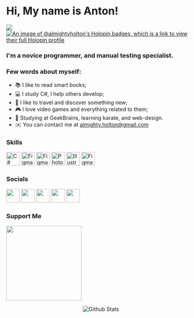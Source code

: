 Hi, My name is Anton!
==============================================================================================================================
![](https://komarev.com/ghpvc/?username=AlmightyHolton)
[![An image of @almightyholton's Holopin badges, which is a link to view their full Holopin profile](https://holopin.me/almightyholton)](https://holopin.io/@almightyholton)
### I'm a novice programmer, and manual testing specialist.

### Few words about myself:


* 📚 I like to read smart books; 
* 💻 I study C#, I help others develop; 
* 🌄 I like to travel and discover something new; 
* 🎮 I love video games and everything related to them;
* 👘 Studying at GeekBrains, learning karate, and web-design.
* ✉️  You can contact me at [almighty.holton@gmail.com](mailto:almighty.holton@gmail.com)

### Skills

<p align="left">
<a href="https://docs.microsoft.com/en-us/dotnet/csharp/" target="_blank" rel="noreferrer"><img src="https://raw.githubusercontent.com/danielcranney/readme-generator/main/public/icons/skills/csharp-colored.svg" width="36" height="36" alt="C#" /></a>
<a href="https://git-scm.com/" target="_blank" rel="noreferrer"><img src="https://upload.wikimedia.org/wikipedia/commons/thumb/3/3f/Git_icon.svg/2048px-Git_icon.svg.png" width="36" height="36" alt="Figma" /></a>
<a href="https://code.visualstudio.com/" target="_blank" rel="noreferrer"><img src="https://upload.wikimedia.org/wikipedia/commons/9/9a/Visual_Studio_Code_1.35_icon.svg" width="36" height="36" alt="Figma" /></a>
<a href="https://www.adobe.com/uk/products/photoshop.html" target="_blank" rel="noreferrer"><img src="https://upload.wikimedia.org/wikipedia/commons/thumb/a/af/Adobe_Photoshop_CC_icon.svg/1051px-Adobe_Photoshop_CC_icon.svg.png" width="36" height="36" alt="Photoshop" /></a>
<a href="adobe.com/uk/products/illustrator.html" target="_blank" rel="noreferrer"><img src="https://upload.wikimedia.org/wikipedia/commons/thumb/f/fb/Adobe_Illustrator_CC_icon.svg/2101px-Adobe_Illustrator_CC_icon.svg.png" width="36" height="36" alt="Illustrator" /></a>
<a href="https://www.figma.com/" target="_blank" rel="noreferrer"><img src="https://i.pinimg.com/originals/66/8c/cc/668cccb3f734f342e07c0185e6d9a975.png" width="36" height="36" alt="Figma" /></a>
</p>

### Socials

<p align="left"> 
<a href="https://vk.com/almightyholton" target="_blank" rel="noreferrer"><img src="https://upload.wikimedia.org/wikipedia/commons/thumb/f/f3/VK_Compact_Logo_%282021-present%29.svg/2048px-VK_Compact_Logo_%282021-present%29.svg.png" width="36" height="36" /></a>  
<a href="https://www.facebook.com/AlmightyHolton" target="_blank" rel="noreferrer"><img src="https://upload.wikimedia.org/wikipedia/commons/d/d5/Facebook_F_icon.svg" width="36" height="36" /></a> 
<a href="http://www.instagram.com/AlmightyHolton" target="_blank" rel="noreferrer"><img src="https://upload.wikimedia.org/wikipedia/commons/thumb/e/e7/Instagram_logo_2016.svg/768px-Instagram_logo_2016.svg.png" width="36" height="36" /></a> 
<a href="https://www.behance.com/antonvedernikov" target="_blank" rel="noreferrer"><img src="https://i.ibb.co/vdvgZw5/1.png" width="36" height="36" /></a>
<a href="https://www.linkedin.com/in/AlmightyHolton" target="_blank" rel="noreferrer"><img src="https://upload.wikimedia.org/wikipedia/commons/thumb/8/81/LinkedIn_icon.svg/2048px-LinkedIn_icon.svg.png" width="36" height="36" /></a></p>

### Support Me

<a href="https://www.buymeacoffee.com/AlmightyHolton"><img src="https://cdn.buymeacoffee.com/buttons/v2/default-yellow.png" width="200" /></a>
<p align="center">
        <img src="https://raw.githubusercontent.com/mayhemantt/mayhemantt/Update/svg/Bottom.svg" alt="Github Stats" />
</p>
